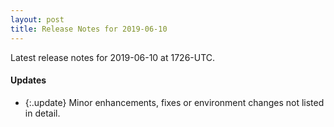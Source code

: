 ```yaml
---
layout: post
title: Release Notes for 2019-06-10
---
```


Latest release notes for 2019-06-10 at 1726-UTC.

<div class='updates' markdown='1'>

#### Updates

- {:.update} Minor enhancements, fixes or environment changes not listed in detail.

</div>


